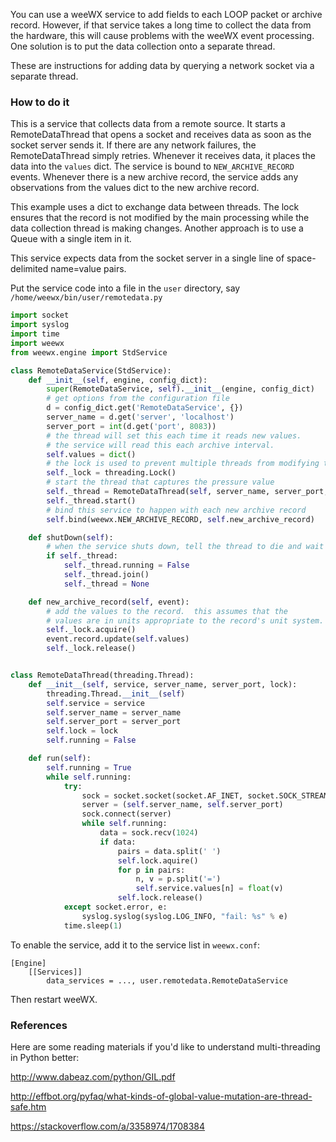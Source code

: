 You can use a weeWX service to add fields to each LOOP packet or archive record.  However, if that service takes a long time to collect the data from the hardware, this will cause problems with the weeWX event processing.  One solution is to put the data collection onto a separate thread.

These are instructions for adding data by querying a network socket via a separate thread.

### How to do it

This is a service that collects data from a remote source.  It starts a RemoteDataThread that opens a socket and receives data as soon as the socket server sends it.  If there are any network failures, the RemoteDataThread simply retries.  Whenever it receives data, it places the data into the `values` dict.  The service is bound to `NEW_ARCHIVE_RECORD` events.  Whenever there is a new archive record, the service adds any observations from the values dict to the new archive record.

This example uses a dict to exchange data between threads.  The lock ensures that the record is not modified by the main processing while the data collection thread is making changes.  Another approach is to use a Queue with a single item in it.

This service expects data from the socket server in a single line of space-delimited name=value pairs.

Put the service code into a file in the `user` directory, say `/home/weewx/bin/user/remotedata.py`

```Python
import socket
import syslog
import time
import weewx
from weewx.engine import StdService

class RemoteDataService(StdService):
    def __init__(self, engine, config_dict):
        super(RemoteDataService, self).__init__(engine, config_dict)
        # get options from the configuration file
        d = config_dict.get('RemoteDataService', {})
        server_name = d.get('server', 'localhost')
        server_port = int(d.get('port', 8083))
        # the thread will set this each time it reads new values.
        # the service will read this each archive interval.
        self.values = dict()
        # the lock is used to prevent multiple threads from modifying the same data
        self._lock = threading.Lock()
        # start the thread that captures the pressure value
        self._thread = RemoteDataThread(self, server_name, server_port, self._lock)
        self._thread.start()
        # bind this service to happen with each new archive record
        self.bind(weewx.NEW_ARCHIVE_RECORD, self.new_archive_record)

    def shutDown(self):
        # when the service shuts down, tell the thread to die and wait for it
        if self._thread:
            self._thread.running = False
            self._thread.join()
            self._thread = None

    def new_archive_record(self, event):
        # add the values to the record.  this assumes that the
        # values are in units appropriate to the record's unit system.
        self._lock.acquire()
        event.record.update(self.values)
        self._lock.release()


class RemoteDataThread(threading.Thread):
    def __init__(self, service, server_name, server_port, lock):
        threading.Thread.__init__(self)
        self.service = service
        self.server_name = server_name
        self.server_port = server_port
        self.lock = lock
        self.running = False

    def run(self):
        self.running = True
        while self.running:
            try:
                sock = socket.socket(socket.AF_INET, socket.SOCK_STREAM)
                server = (self.server_name, self.server_port)
                sock.connect(server)
                while self.running:
                    data = sock.recv(1024)
                    if data:
                        pairs = data.split(' ')
                        self.lock.aquire()
                        for p in pairs:
                            n, v = p.split('=')
                            self.service.values[n] = float(v)
                        self.lock.release()
            except socket.error, e:
                syslog.syslog(syslog.LOG_INFO, "fail: %s" % e)
            time.sleep(1)
```

To enable the service, add it to the service list in `weewx.conf`:

```
[Engine]
    [[Services]]
        data_services = ..., user.remotedata.RemoteDataService
```

Then restart weeWX.

### References

Here are some reading materials if you'd like to understand multi-threading in Python better:

http://www.dabeaz.com/python/GIL.pdf

http://effbot.org/pyfaq/what-kinds-of-global-value-mutation-are-thread-safe.htm

https://stackoverflow.com/a/3358974/1708384
